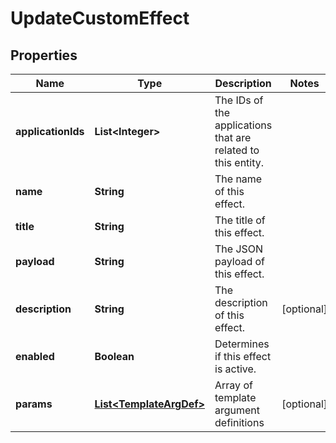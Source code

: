 

# UpdateCustomEffect


## Properties

Name | Type | Description | Notes
------------ | ------------- | ------------- | -------------
**applicationIds** | **List&lt;Integer&gt;** | The IDs of the applications that are related to this entity. | 
**name** | **String** | The name of this effect. | 
**title** | **String** | The title of this effect. | 
**payload** | **String** | The JSON payload of this effect. | 
**description** | **String** | The description of this effect. |  [optional]
**enabled** | **Boolean** | Determines if this effect is active. | 
**params** | [**List&lt;TemplateArgDef&gt;**](TemplateArgDef.md) | Array of template argument definitions |  [optional]



